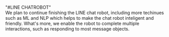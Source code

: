 "#LINE CHATROBOT"    
We plan to continue finishing the LINE chat robot, including more techinues such as ML and NLP which helps to make the chat robot inteligent and friendly. What's more, we enable the robot to complete multiple interactions, such as responding to most message objects.
